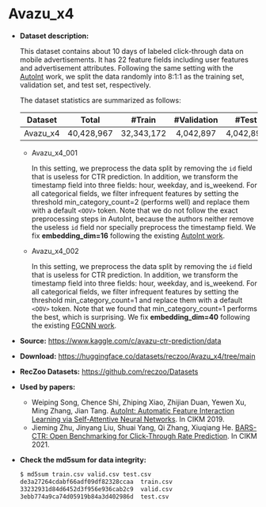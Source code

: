 # Avazu_x4

+ **Dataset description:**

  This dataset contains about 10 days of labeled click-through data on mobile advertisements. It has 22 feature fields including user features and advertisement attributes. Following the same setting with the [AutoInt](https://arxiv.org/abs/1810.11921) work, we split the data randomly into 8:1:1 as the training set, validation set, and test set, respectively. 

  The dataset statistics are summarized as follows:

  | Dataset  | Total | #Train | #Validation | #Test | 
  | :--------: | :-----: |:-----: | :----------: | :----: | 
  | Avazu_x4 |  40,428,967     |  32,343,172   |  4,042,897     | 4,042,898     |  


  - Avazu_x4_001

    In this setting, we preprocess the data split by removing the ``id`` field that is useless for CTR prediction. In addition, we transform the timestamp field into three fields: hour, weekday, and is_weekend. For all categorical fields, we filter infrequent features by setting the threshold min_category_count=2 (performs well) and replace them with a default ``<OOV>`` token. Note that we do not follow the exact preprocessing steps in AutoInt, because the authors neither remove the useless ``id`` field nor specially preprocess the timestamp field. We fix **embedding_dim=16** following the existing [AutoInt work](https://arxiv.org/abs/1810.11921).
    
  - Avazu_x4_002

    In this setting, we preprocess the data split by removing the ``id`` field that is useless for CTR prediction. In addition, we transform the timestamp field into three fields: hour, weekday, and is_weekend. For all categorical fields, we filter infrequent features by setting the threshold min_category_count=1 and replace them with a default ``<OOV>`` token. Note that we found that min_category_count=1 performs the best, which is surprising. We fix **embedding_dim=40** following the existing [FGCNN work](https://arxiv.org/abs/1904.04447).


+ **Source:** https://www.kaggle.com/c/avazu-ctr-prediction/data
+ **Download:** https://huggingface.co/datasets/reczoo/Avazu_x4/tree/main
+ **RecZoo Datasets:** https://github.com/reczoo/Datasets

+ **Used by papers:** 
  - Weiping Song, Chence Shi, Zhiping Xiao, Zhijian Duan, Yewen Xu, Ming Zhang, Jian Tang. [AutoInt: Automatic Feature Interaction Learning via Self-Attentive Neural Networks](https://arxiv.org/abs/1810.11921). In CIKM 2019.
  - Jieming Zhu, Jinyang Liu, Shuai Yang, Qi Zhang, Xiuqiang He. [BARS-CTR: Open Benchmarking for Click-Through Rate Prediction](https://arxiv.org/abs/2009.05794). In CIKM 2021.
  
+ **Check the md5sum for data integrity:**
  ```bash
  $ md5sum train.csv valid.csv test.csv
  de3a27264cdabf66adf09df82328ccaa  train.csv
  33232931d84d6452d3f956e936cab2c9  valid.csv
  3ebb774a9ca74d05919b84a3d402986d  test.csv
  ```
